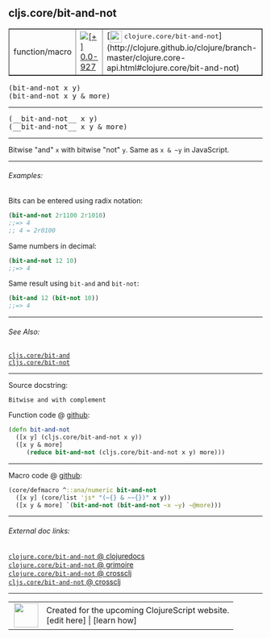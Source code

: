 ## cljs.core/bit-and-not



 <table border="1">
<tr>
<td>function/macro</td>
<td><a href="https://github.com/cljsinfo/cljs-api-docs/tree/0.0-927"><img valign="middle" alt="[+] 0.0-927" title="Added in 0.0-927" src="https://img.shields.io/badge/+-0.0--927-lightgrey.svg"></a> </td>
<td>
[<img height="24px" valign="middle" src="http://i.imgur.com/1GjPKvB.png"> <samp>clojure.core/bit-and-not</samp>](http://clojure.github.io/clojure/branch-master/clojure.core-api.html#clojure.core/bit-and-not)
</td>
</tr>
</table>

<samp>(bit-and-not x y)</samp><br>
<samp>(bit-and-not x y & more)</samp><br>

---

 <samp>
(__bit-and-not__ x y)<br>
</samp>
 <samp>
(__bit-and-not__ x y & more)<br>
</samp>

---

Bitwise "and" `x` with bitwise "not" `y`.  Same as `x & ~y` in JavaScript.



---

###### Examples:

Bits can be entered using radix notation:

```clj
(bit-and-not 2r1100 2r1010)
;;=> 4
;; 4 = 2r0100
```

Same numbers in decimal:

```clj
(bit-and-not 12 10)
;;=> 4
```

Same result using `bit-and` and `bit-not`:

```clj
(bit-and 12 (bit-not 10))
;;=> 4
```



---

###### See Also:

[`cljs.core/bit-and`](../cljs.core/bit-and.md)<br>
[`cljs.core/bit-not`](../cljs.core/bit-not.md)<br>

---


Source docstring:

```
Bitwise and with complement
```


Function code @ [github]():

```clj
(defn bit-and-not
  ([x y] (cljs.core/bit-and-not x y))
  ([x y & more]
     (reduce bit-and-not (cljs.core/bit-and-not x y) more)))
```

<!--
Repo - tag - source tree - lines:

 <pre>

</pre>

-->

---

Macro code @ [github]():

```clj
(core/defmacro ^::ana/numeric bit-and-not
  ([x y] (core/list 'js* "(~{} & ~~{})" x y))
  ([x y & more] `(bit-and-not (bit-and-not ~x ~y) ~@more)))
```

<!--
Repo - tag - source tree - lines:

 <pre>

</pre>
-->

---


###### External doc links:

[`clojure.core/bit-and-not` @ clojuredocs](http://clojuredocs.org/clojure.core/bit-and-not)<br>
[`clojure.core/bit-and-not` @ grimoire](http://conj.io/store/v1/org.clojure/clojure/1.7.0-beta3/clj/clojure.core/bit-and-not/)<br>
[`clojure.core/bit-and-not` @ crossclj](http://crossclj.info/fun/clojure.core/bit-and-not.html)<br>
[`cljs.core/bit-and-not` @ crossclj](http://crossclj.info/fun/cljs.core.cljs/bit-and-not.html)<br>

---

 <table>
<tr><td>
<img valign="middle" align="right" width="48px" src="http://i.imgur.com/Hi20huC.png">
</td><td>
Created for the upcoming ClojureScript website.<br>
[edit here] | [learn how]
</td></tr></table>

[edit here]:https://github.com/cljsinfo/cljs-api-docs/blob/master/cljsdoc/cljs.core/bit-and-not.cljsdoc
[learn how]:https://github.com/cljsinfo/cljs-api-docs/wiki/cljsdoc-files

<!--

This information was too distracting to show to readers, but I'll leave it
commented here since it is helpful to:

- pretty-print the data used to generate this document
- and show how to retrieve that data



The API data for this symbol:

```clj
{:description "Bitwise \"and\" `x` with bitwise \"not\" `y`.  Same as `x & ~y` in JavaScript.",
 :ns "cljs.core",
 :name "bit-and-not",
 :signature ["[x y]" "[x y & more]"],
 :name-encode "bit-and-not",
 :history [["+" "0.0-927"]],
 :type "function/macro",
 :clj-equiv {:full-name "clojure.core/bit-and-not",
             :url "http://clojure.github.io/clojure/branch-master/clojure.core-api.html#clojure.core/bit-and-not"},
 :related ["cljs.core/bit-and" "cljs.core/bit-not"],
 :full-name-encode "cljs.core/bit-and-not",
 :source {:code "(defn bit-and-not\n  ([x y] (cljs.core/bit-and-not x y))\n  ([x y & more]\n     (reduce bit-and-not (cljs.core/bit-and-not x y) more)))",
          :title "Function code",
          :repo "clojurescript",
          :tag "r1.8.51",
          :filename "src/main/cljs/cljs/core.cljs",
          :lines [2597 2601],
          :url "https://github.com/clojure/clojurescript/blob/r1.8.51/src/main/cljs/cljs/core.cljs#L2597-L2601"},
 :extra-sources [{:code "(core/defmacro ^::ana/numeric bit-and-not\n  ([x y] (core/list 'js* \"(~{} & ~~{})\" x y))\n  ([x y & more] `(bit-and-not (bit-and-not ~x ~y) ~@more)))",
                  :title "Macro code",
                  :repo "clojurescript",
                  :tag "r1.8.51",
                  :filename "src/main/clojure/cljs/core.cljc",
                  :lines [1104 1106],
                  :url "https://github.com/clojure/clojurescript/blob/r1.8.51/src/main/clojure/cljs/core.cljc#L1104-L1106"}],
 :usage ["(bit-and-not x y)" "(bit-and-not x y & more)"],
 :examples [{:id "16f35d",
             :content "Bits can be entered using radix notation:\n\n```clj\n(bit-and-not 2r1100 2r1010)\n;;=> 4\n;; 4 = 2r0100\n```\n\nSame numbers in decimal:\n\n```clj\n(bit-and-not 12 10)\n;;=> 4\n```\n\nSame result using `bit-and` and `bit-not`:\n\n```clj\n(bit-and 12 (bit-not 10))\n;;=> 4\n```"}],
 :full-name "cljs.core/bit-and-not",
 :docstring "Bitwise and with complement",
 :cljsdoc-url "https://github.com/cljsinfo/cljs-api-docs/blob/master/cljsdoc/cljs.core/bit-and-not.cljsdoc"}

```

Retrieve the API data for this symbol:

```clj
;; from Clojure REPL
(require '[clojure.edn :as edn])
(-> (slurp "https://raw.githubusercontent.com/cljsinfo/cljs-api-docs/catalog/cljs-api.edn")
    (edn/read-string)
    (get-in [:symbols "cljs.core/bit-and-not"]))
```

-->

